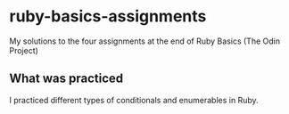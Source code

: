 # ruby-basics-assignments
My solutions to the four assignments at the end of Ruby Basics (The Odin Project)

## What was practiced

I practiced different types of conditionals and enumerables in Ruby.
